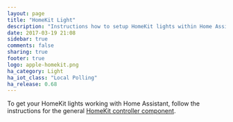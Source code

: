 ```yaml
---
layout: page
title: "HomeKit Light"
description: "Instructions how to setup HomeKit lights within Home Assistant."
date: 2017-03-19 21:08
sidebar: true
comments: false
sharing: true
footer: true
logo: apple-homekit.png
ha_category: Light
ha_iot_class: "Local Polling"
ha_release: 0.68
---
```


To get your HomeKit lights working with Home Assistant, follow the instructions for the general [HomeKit controller component](/components/homekit_controller/).
